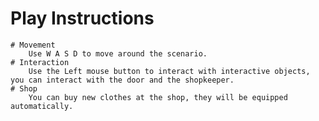 # Play Instructions
    # Movement
        Use W A S D to move around the scenario.
    # Interaction
        Use the Left mouse button to interact with interactive objects, you can interact with the door and the shopkeeper.
    # Shop
        You can buy new clothes at the shop, they will be equipped automatically.